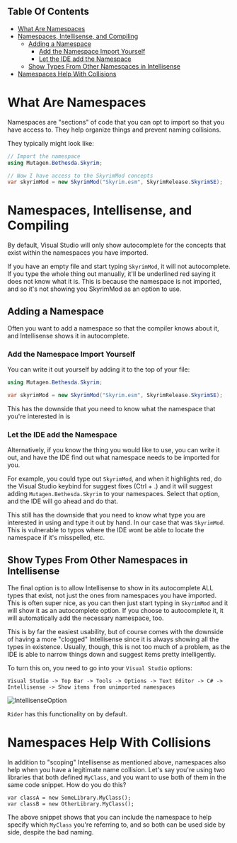 <!-- START doctoc generated TOC please keep comment here to allow auto update -->
<!-- DON'T EDIT THIS SECTION, INSTEAD RE-RUN doctoc TO UPDATE -->
## Table Of Contents

- [What Are Namespaces](#what-are-namespaces)
- [Namespaces, Intellisense, and Compiling](#namespaces-intellisense-and-compiling)
  - [Adding a Namespace](#adding-a-namespace)
    - [Add the Namespace Import Yourself](#add-the-namespace-import-yourself)
    - [Let the IDE add the Namespace](#let-the-ide-add-the-namespace)
  - [Show Types From Other Namespaces in Intellisense](#show-types-from-other-namespaces-in-intellisense)
- [Namespaces Help With Collisions](#namespaces-help-with-collisions)

<!-- END doctoc generated TOC please keep comment here to allow auto update -->

# What Are Namespaces
Namespaces are "sections" of code that you can opt to import so that you have access to.  They help organize things and prevent naming collisions.   

They typically might look like:
```cs
// Import the namespace
using Mutagen.Bethesda.Skyrim;

// Now I have access to the SkyrimMod concepts
var skyrimMod = new SkyrimMod("Skyrim.esm", SkyrimRelease.SkyrimSE);
```

# Namespaces, Intellisense, and Compiling
By default, Visual Studio will only show autocomplete for the concepts that exist within the namespaces you have imported.  

If you have an empty file and start typing `SkyrimMod`, it will not autocomplete.  If you type the whole thing out manually, it'll be underlined red saying it does not know what it is.  This is because the namespace is not imported, and so it's not showing you SkyrimMod as an option to use.

## Adding a Namespace
Often you want to add a namespace so that the compiler knows about it, and Intellisense shows it in autocomplete.

### Add the Namespace Import Yourself
You can write it out yourself by adding it to the top of your file:
```cs
using Mutagen.Bethesda.Skyrim;

var skyrimMod = new SkyrimMod("Skyrim.esm", SkyrimRelease.SkyrimSE);
```

This has the downside that you need to know what the namespace that you're interested in is

### Let the IDE add the Namespace
Alternatively, if you know the thing you would like to use, you can write it out, and have the IDE find out what namespace needs to be imported for you.

For example, you could type out `SkyrimMod`, and when it highlights red, do the Visual Studio keybind for suggest fixes (Ctrl + .) and it will suggest adding `Mutagen.Bethesda.Skyrim` to your namespaces.  Select that option, and the IDE will go ahead and do that.

This still has the downside that you need to know what type you are interested in using and type it out by hand.  In our case that was `SkyrimMod`.  This is vulnerable to typos where the IDE wont be able to locate the namespace if it's misspelled, etc.

## Show Types From Other Namespaces in Intellisense
The final option is to allow Intellisense to show in its autocomplete ALL types that exist, not just the ones from namespaces you have imported.   This is often super nice, as you can then just start typing in `SkyrimMod` and it will show it as an autocomplete option.  If you choose to autocomplete it, it will automatically add the necessary namespace, too.

This is by far the easiest usability, but of course comes with the downside of having a more "clogged" Intellisense since it is always showing all the types in existence.   Usually, though, this is not too much of a problem, as the IDE is able to narrow things down and suggest items pretty intelligently.

To turn this on, you need to go into your `Visual Studio` options:

`Visual Studio -> Top Bar -> Tools -> Options -> Text Editor -> C# -> Intellisense -> Show items from unimported namespaces`

![IntellisenseOption](https://user-images.githubusercontent.com/24981326/182715382-b0b3d125-3cd7-4169-9b23-88bde95dca55.png)

`Rider` has this functionality on by default.

# Namespaces Help With Collisions
In addition to "scoping" Intellisense as mentioned above, namespaces also help when you have a legitimate name collision.   Let's say you're using two libraries that both defined `MyClass`, and you want to use both of them in the same code snippet.  How do you do this?
```
var classA = new SomeLibrary.MyClass();
var classB = new OtherLibrary.MyClass();
```
The above snippet shows that you can include the namespace to help specify which `MyClass` you're referring to, and so both can be used side by side, despite the bad naming.